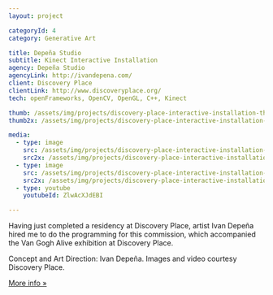 ```yaml
---
layout: project

categoryId: 4
category: Generative Art

title: Depeña Studio
subtitle: Kinect Interactive Installation
agency: Depeña Studio
agencyLink: http://ivandepena.com/
client: Discovery Place
clientLink: http://www.discoveryplace.org/
tech: openFrameworks, OpenCV, OpenGL, C++, Kinect

thumb: /assets/img/projects/discovery-place-interactive-installation-thumb@0.5x-80.jpg
thumb2x: /assets/img/projects/discovery-place-interactive-installation-thumb-80.jpg

media:
  - type: image
    src: /assets/img/projects/discovery-place-interactive-installation-01@0.5x-80.jpg
    src2x: /assets/img/projects/discovery-place-interactive-installation-01-80.jpg
  - type: image
    src: /assets/img/projects/discovery-place-interactive-installation-02@0.5x-80.jpg
    src2x: /assets/img/projects/discovery-place-interactive-installation-02-80.jpg
  - type: youtube
    youtubeId: ZlwAcXJdEBI

---
```


Having just completed a residency at Discovery Place, artist Ivan Depeña hired me to do the programming for this commission, which accompanied the Van Gogh Alive exhibition at Discovery Place.

Concept and Art Direction: Ivan Depeña. Images and video courtesy Discovery Place.

[More info »](https://science.discoveryplace.org/blog/dont-miss-the-opportunity-to-be-painted-in-van-goghs-signature-style)
